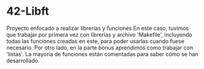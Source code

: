 # 42-Libft
Proyecto enfocado a realizar librerías y funciones 
En este caso, tuvimos que trabajar por primera vez con librerías y archivo 'Makefile', incluyendo todas las funciones creadas en este, para poder usarlas cuando fuese necesario. Por otro lado, en la parte bonus aprendimos como trabajar con 'listas'. 
La mayoría de funciones están comentadas para saber cómo se han desarrollado.

